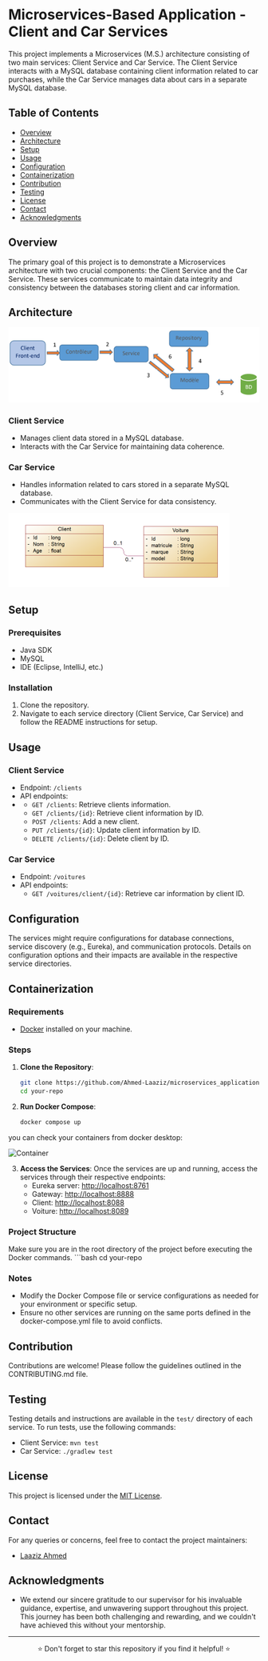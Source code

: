 # Microservices-Based Application - Client and Car Services

This project implements a Microservices (M.S.) architecture consisting of two main services: Client Service and Car Service. The Client Service interacts with a MySQL database containing client information related to car purchases, while the Car Service manages data about cars in a separate MySQL database.

## Table of Contents

- [Overview](#overview)
- [Architecture](#architecture)
- [Setup](#setup)
- [Usage](#usage)
- [Configuration](#configuration)
- [Containerization](#containerization)
- [Contribution](#contribution)
- [Testing](#testing)
- [License](#license)
- [Contact](#contact)
- [Acknowledgments](#acknowledgments)

## Overview

The primary goal of this project is to demonstrate a Microservices architecture with two crucial components: the Client Service and the Car Service. These services communicate to maintain data integrity and consistency between the databases storing client and car information.

## Architecture
![Architecture](./images/arch.png)

### Client Service

- Manages client data stored in a MySQL database.
- Interacts with the Car Service for maintaining data coherence.

### Car Service

- Handles information related to cars stored in a separate MySQL database.
- Communicates with the Client Service for data consistency.

![Class Diagram](./images/class.png) <!-- Replace 'path_to_class_diagram_image' with the actual path or link to the class diagram image -->

## Setup

### Prerequisites

- Java SDK
- MySQL
- IDE (Eclipse, IntelliJ, etc.)

### Installation

1. Clone the repository.
2. Navigate to each service directory (Client Service, Car Service) and follow the README instructions for setup.
   <!-- Provide specific instructions or link to detailed setup steps -->

## Usage

### Client Service

- Endpoint: `/clients`
- API endpoints:
- - `GET /clients`: Retrieve clients information.
  - `GET /clients/{id}`: Retrieve client information by ID.
  - `POST /clients`: Add a new client.
  - `PUT /clients/{id}`: Update client information by ID.
  - `DELETE /clients/{id}`: Delete client by ID.
  <!-- Provide additional usage details or examples -->

### Car Service

- Endpoint: `/voitures`
- API endpoints:
  - `GET /voitures/client/{id}`: Retrieve car information by client ID.
  <!-- Provide additional usage details or examples -->

## Configuration

The services might require configurations for database connections, service discovery (e.g., Eureka), and communication protocols. Details on configuration options and their impacts are available in the respective service directories.

## Containerization

### Requirements

- [Docker](https://www.docker.com/products/docker-desktop) installed on your machine.

### Steps

1. **Clone the Repository**: 
   ```bash
   git clone https://github.com/Ahmed-Laaziz/microservices_application/edit/master
   cd your-repo
2. **Run Docker Compose**:
   ```bash
   docker compose up

you can check your containers from docker desktop:

![Container](./images/docker.png)
   
3. **Access the Services**:
   Once the services are up and running, access the services through their respective endpoints:
   - Eureka server: [http://localhost:8761](http://localhost:8761)
   - Gateway: [http://localhost:8888](http://localhost:8888)
   - Client: [http://localhost:8088](http://localhost:8088)
   - Voiture: [http://localhost:8089](http://localhost:8089)
   <!-- Replace 'port' with the actual port numbers defined in your services -->

### Project Structure

Make sure you are in the root directory of the project before executing the Docker commands. ```bash
cd your-repo


### Notes

- Modify the Docker Compose file or service configurations as needed for your environment or specific setup.
- Ensure no other services are running on the same ports defined in the docker-compose.yml file to avoid conflicts.

## Contribution

Contributions are welcome! Please follow the guidelines outlined in the CONTRIBUTING.md file.

## Testing

Testing details and instructions are available in the `test/` directory of each service. To run tests, use the following commands:
- Client Service: `mvn test`
- Car Service: `./gradlew test`

## License

This project is licensed under the [MIT License](link_to_license).

## Contact

For any queries or concerns, feel free to contact the project maintainers:
- [Laaziz Ahmed](mailto:laazizahmed72@gmail.com)

## Acknowledgments

- We extend our sincere gratitude to our supervisor for his invaluable guidance, expertise, and unwavering support throughout this project. This journey has been both challenging and rewarding, and we couldn't have achieved this without your mentorship.

---

<div align="center">⭐ Don't forget to star this repository if you find it helpful! ⭐</div>

